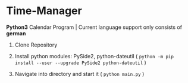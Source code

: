 # Time-Manager
**Python3** Calendar Program | Current language support only consists of **german**


1. Clone Repository

2. Install python modules: PySide2, python-dateutil ( ```python -m pip install --user --upgrade PySide2 python-dateutil``` )

3. Navigate into directory and start it ( ```python main.py``` )
